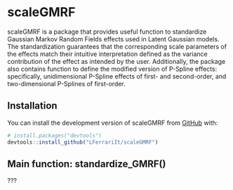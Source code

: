 
<!-- README.md is generated from README.Rmd. Please edit that file -->

# scaleGMRF

<!-- badges: start -->
<!-- badges: end -->

scaleGMRF is a package that provides useful function to standardize
Gaussian Markov Random Fields effects used in Latent Gaussian models.
The standardization guarantees that the corresponding scale parameters
of the effects match their intuitive interpretation defined as the
variance contribution of the effect as intended by the user.
Additionally, the package also contains function to define the modified
version of P-Spline effects: specifically, unidimensional P-Spline
effects of first- and second-order, and two-dimensional P-Splines of
first-order.

## Installation

You can install the development version of scaleGMRF from
[GitHub](https://github.com/) with:

``` r
# install.packages("devtools")
devtools::install_github("LFerrariIt/scaleGMRF")
```

## Main function: standardize_GMRF()

???

